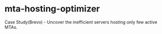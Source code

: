 # mta-hosting-optimizer
Case Study(Brevo) - Uncover the inefficient servers hosting only few active MTAs.